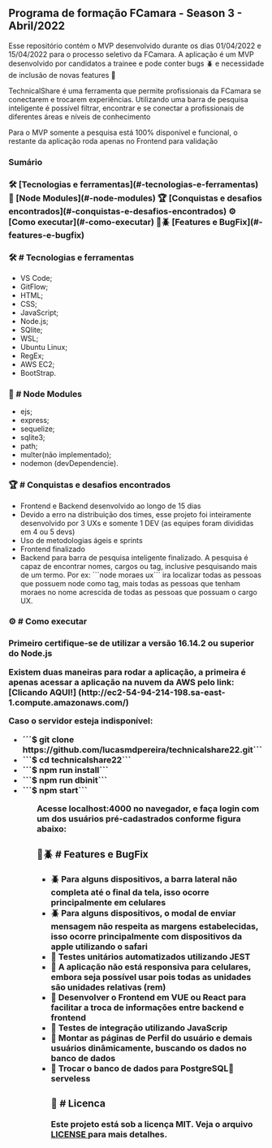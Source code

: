 <h2>Programa de formação FCamara - Season 3 - Abril/2022</h2>

<p>Esse repositório contém o MVP desenvolvido durante os dias 01/04/2022 e 15/04/2022 para o processo seletivo da FCamara. A aplicação é um MVP desenvolvido por candidatos a trainee e pode conter bugs 🪲 e necessidade de inclusão de novas features 📅</p>

<p>TechnicalShare é uma ferramenta que permite profissionais da FCamara se conectarem e trocarem experiências. Utilizando uma barra de pesquisa inteligente é possível filtrar, encontrar e se conectar a profissionais de diferentes áreas  e níveis de conhecimento</p>

<p>Para o MVP somente a pesquisa está 100% disponível e funcional, o restante da aplicação roda apenas no Frontend para validação</p>

<h3>Sumário<h3>
🛠️ [Tecnologias e ferramentas](#-tecnologias-e-ferramentas)</li>
💾 [Node Modules](#-node-modules)</li>
🏆 [Conquistas e desafios encontrados](#-conquistas-e-desafios-encontrados)</li>
⚙️ [Como executar](#-como-executar)</li>
📅🪲 [Features e BugFix](#-features-e-bugfix)</li>


<h3>🛠️ # Tecnologias e ferramentas</h3>
<ul>
  <li>VS Code;</li>
  <li>GitFlow;</li>
  <li>HTML;</li>
  <li>CSS;</li>
  <li>JavaScript;</li>
  <li>Node.js;</li>
  <li>SQlite;</li>
  <li>WSL;</li>
  <li>Ubuntu Linux;</li>
  <li>RegEx;</li>
  <li>AWS EC2;</li>
  <li>BootStrap.</li>
</ul> 

<h3>💾 # Node Modules</h3>
<ul>
  <li>ejs;</li>
  <li>express;</li>
  <li>sequelize;</li>
  <li>sqlite3;</li>
  <li>path;</li>
  <li>multer(não implementado);</li>
  <li>nodemon (devDependencie).</li>
</ul> 

<h3>🏆 # Conquistas e desafios encontrados</h3>
<ul>
  <li>Frontend e Backend desenvolvido ao longo de 15 dias</li>
  <li>Devido a erro na distribuição dos times, esse projeto foi inteiramente desenvolvido por 3 UXs e somente 1 DEV (as equipes foram divididas em 4 ou 5 devs)</li>
  <li>Uso de metodologias ágeis e sprints</li>
  <li>Frontend finalizado</li>
  <li>Backend para barra de pesquisa inteligente finalizado. A pesquisa é capaz de encontrar nomes, cargos ou tag, inclusive pesquisando mais de um termo. Por ex: ```node moraes ux``` ira localizar todas as pessoas que possuem node como tag, mais todas as pessoas que tenham moraes no nome acrescida de todas as pessoas que possuam o cargo UX.</li>
</ul>

<h3>⚙️ # Como executar<h3>
<p>Primeiro certifique-se de utilizar a versão 16.14.2 ou superior do Node.js</p>

<p>Existem duas maneiras para rodar a aplicação, a primeira é apenas acessar a aplicação na nuvem da AWS pelo link: [Clicando AQUI!] (http://ec2-54-94-214-198.sa-east-1.compute.amazonaws.com/)</p>
<p> Caso o servidor esteja indisponível:</p>
<ul>
  <li> ´´´$ git clone https://github.com/lucasmdpereira/technicalshare22.git```</li>
  <li> ```$ cd technicalshare22```</li>
  <li> ```$ npm run install```</li>
  <li> ```$ npm run dbinit```</li>
  <li> ```$ npm start```</li>
<ul>

<p> Acesse localhost:4000 no navegador, e faça login com um dos usuários pré-cadastrados conforme figura abaixo:<p>





<h3>📅🪲 # Features e BugFix</h3>
<ul>
  <li>🪲 Para alguns dispositivos, a barra lateral não completa até o final da tela, isso ocorre principalmente em celulares</li>
  <li>🪲 Para alguns dispositivos, o modal de enviar mensagem não respeita as margens estabelecidas, isso ocorre principalmente com dispositivos da apple utilizando o safari</li>
  <li>📅 Testes unitários automatizados utilizando JEST </li>
  <li>📅 A aplicação não está responsiva para celulares, embora seja possível usar pois todas as unidades são unidades relativas (rem) </li>
  <li>📅 Desenvolver o Frontend em VUE ou React para facilitar a troca de informações entre backend e frontend </li>
  <li>📅 Testes de integração utilizando JavaScrip</li>
  <li>📅 Montar as páginas de Perfil do usuário e demais usuários dinâmicamente, buscando os dados no banco de dados</li>
  <li>📅 Trocar o banco de dados para PostgreSQL🐘 serveless</li>


<h3>📝 # Licenca</h3>
<p>Este projeto está sob a licença MIT. Veja o arquivo <a href="https://github.com/lucasmdpereira/nlwtogether2020_origin/blob/main/LICENSE.md"> LICENSE </a> para mais detalhes.<p>
